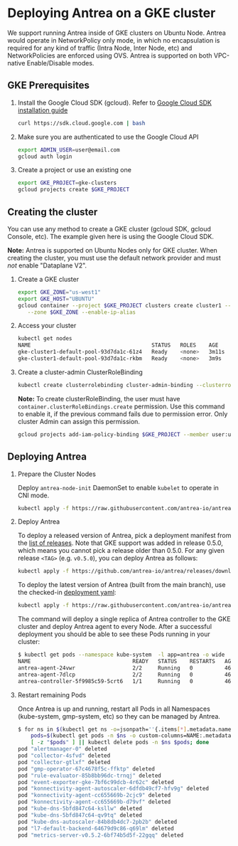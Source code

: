 # Deploying Antrea on a GKE cluster

We support running Antrea inside of GKE clusters on Ubuntu Node. Antrea would operate
in NetworkPolicy only mode, in which no encapsulation is required for any kind of traffic
(Intra Node, Inter Node, etc) and NetworkPolicies are enforced using OVS. Antrea is supported
on both VPC-native Enable/Disable modes.

## GKE Prerequisites

1. Install the Google Cloud SDK (gcloud). Refer to [Google Cloud SDK installation guide](https://cloud.google.com/sdk/install)

    ```bash
    curl https://sdk.cloud.google.com | bash
    ```

2. Make sure you are authenticated to use the Google Cloud API

    ```bash
    export ADMIN_USER=user@email.com
    gcloud auth login
    ```

3. Create a project or use an existing one

    ```bash
    export GKE_PROJECT=gke-clusters
    gcloud projects create $GKE_PROJECT
    ```

## Creating the cluster

You can use any method to create a GKE cluster (gcloud SDK, gcloud Console, etc). The example
given here is using the Google Cloud SDK.

**Note:** Antrea is supported on Ubuntu Nodes only for GKE cluster. When creating the cluster, you
  must use the default network provider and must *not* enable "Dataplane V2".

1. Create a GKE cluster

    ```bash
    export GKE_ZONE="us-west1"
    export GKE_HOST="UBUNTU"
    gcloud container --project $GKE_PROJECT clusters create cluster1 --image-type $GKE_HOST \
       --zone $GKE_ZONE --enable-ip-alias
    ```

2. Access your cluster

    ```bash
    kubectl get nodes
    NAME                                      STATUS   ROLES    AGE     VERSION
    gke-cluster1-default-pool-93d7da1c-61z4   Ready    <none>   3m11s   1.25.7-gke.1000
    gke-cluster1-default-pool-93d7da1c-rkbm   Ready    <none>   3m9s    1.25.7-gke.1000
    ```

3. Create a cluster-admin ClusterRoleBinding

    ```bash
    kubectl create clusterrolebinding cluster-admin-binding --clusterrole cluster-admin --user user@email.com
    ```

    **Note:** To create clusterRoleBinding, the user must have `container.clusterRoleBindings.create` permission.
Use this command to enable it, if the previous command fails due to permission error. Only cluster Admin can
assign this permission.

    ```bash
    gcloud projects add-iam-policy-binding $GKE_PROJECT --member user:user@email.com --role roles/container.admin
    ```

## Deploying Antrea

1. Prepare the Cluster Nodes

    Deploy ``antrea-node-init`` DaemonSet to enable ``kubelet`` to operate in CNI mode.

    ```bash
    kubectl apply -f https://raw.githubusercontent.com/antrea-io/antrea/main/build/yamls/antrea-gke-node-init.yml
    ```

2. Deploy Antrea

    To deploy a released version of Antrea, pick a deployment manifest from the
[list of releases](https://github.com/antrea-io/antrea/releases).
Note that GKE support was added in release 0.5.0, which means you cannot
pick a release older than 0.5.0. For any given release `<TAG>` (e.g. `v0.5.0`),
you can deploy Antrea as follows:

    ```bash
    kubectl apply -f https://github.com/antrea-io/antrea/releases/download/<TAG>/antrea-gke.yml
    ```

    To deploy the latest version of Antrea (built from the main branch), use the
checked-in [deployment yaml](https://github.com/antrea-io/antrea/blob/v2.4.1/build/yamls/antrea-gke.yml):

    ```bash
    kubectl apply -f https://raw.githubusercontent.com/antrea-io/antrea/main/build/yamls/antrea-gke.yml
    ```

    The command will deploy a single replica of Antrea controller to the GKE
cluster and deploy Antrea agent to every Node. After a successful deployment
you should be able to see these Pods running in your cluster:

    ```bash
    $ kubectl get pods --namespace kube-system  -l app=antrea -o wide
    NAME                                READY   STATUS    RESTARTS   AGE   IP              NODE                                      NOMINATED NODE   READINESS GATES
    antrea-agent-24vwr                  2/2     Running   0          46s   10.138.15.209   gke-cluster1-default-pool-93d7da1c-rkbm   <none>           <none>
    antrea-agent-7dlcp                  2/2     Running   0          46s   10.138.15.206   gke-cluster1-default-pool-9ba12cea-wjzn   <none>           <none>
    antrea-controller-5f9985c59-5crt6   1/1     Running   0          46s   10.138.15.209   gke-cluster1-default-pool-93d7da1c-rkbm   <none>           <none>
    ```

3. Restart remaining Pods

    Once Antrea is up and running, restart all Pods in all Namespaces (kube-system, gmp-system, etc) so they can be managed by Antrea.

    ```bash
    $ for ns in $(kubectl get ns -o=jsonpath=''{.items[*].metadata.name}'' --no-headers=true); do \
        pods=$(kubectl get pods -n $ns -o custom-columns=NAME:.metadata.name,HOSTNETWORK:.spec.hostNetwork --no-headers=true | grep '<none>' | awk '{ print $1 }'); \
        [ -z "$pods" ] || kubectl delete pods -n $ns $pods; done
    pod "alertmanager-0" deleted
    pod "collector-4sfvd" deleted
    pod "collector-gtlxf" deleted
    pod "gmp-operator-67c4678f5c-ffktp" deleted
    pod "rule-evaluator-85b8bb96dc-trnqj" deleted
    pod "event-exporter-gke-7bf6c99dcb-4r62c" deleted
    pod "konnectivity-agent-autoscaler-6dfdb49cf7-hfv9g" deleted
    pod "konnectivity-agent-cc655669b-2cjc9" deleted
    pod "konnectivity-agent-cc655669b-d79vf" deleted
    pod "kube-dns-5bfd847c64-ksllw" deleted
    pod "kube-dns-5bfd847c64-qv9tq" deleted
    pod "kube-dns-autoscaler-84b8db4dc7-2pb2b" deleted
    pod "l7-default-backend-64679d9c86-q69lm" deleted
    pod "metrics-server-v0.5.2-6bf74b5d5f-22gqq" deleted
    ```
